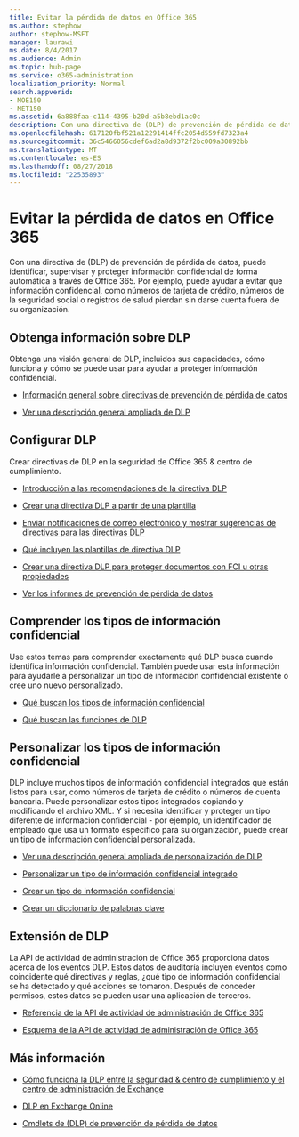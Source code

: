 ```yaml
---
title: Evitar la pérdida de datos en Office 365
ms.author: stephow
author: stephow-MSFT
manager: laurawi
ms.date: 8/4/2017
ms.audience: Admin
ms.topic: hub-page
ms.service: o365-administration
localization_priority: Normal
search.appverid:
- MOE150
- MET150
ms.assetid: 6a888faa-c114-4395-b20d-a5b8ebd1ac0c
description: Con una directiva de (DLP) de prevención de pérdida de datos, puede identificar, supervisar y proteger información confidencial de forma automática a través de Office 365. Por ejemplo, puede ayudar a evitar que información confidencial, como números de tarjeta de crédito, números de la seguridad social o registros de salud pierdan sin darse cuenta fuera de su organización.
ms.openlocfilehash: 617120fbf521a12291414ffc2054d559fd7323a4
ms.sourcegitcommit: 36c5466056cdef6ad2a8d9372f2bc009a30892bb
ms.translationtype: MT
ms.contentlocale: es-ES
ms.lasthandoff: 08/27/2018
ms.locfileid: "22535893"
---
```

# <a name="prevent-data-loss-in-office-365"></a>Evitar la pérdida de datos en Office 365

Con una directiva de (DLP) de prevención de pérdida de datos, puede identificar, supervisar y proteger información confidencial de forma automática a través de Office 365. Por ejemplo, puede ayudar a evitar que información confidencial, como números de tarjeta de crédito, números de la seguridad social o registros de salud pierdan sin darse cuenta fuera de su organización.
  
## <a name="learn-about-dlp"></a>Obtenga información sobre DLP

Obtenga una visión general de DLP, incluidos sus capacidades, cómo funciona y cómo se puede usar para ayudar a proteger información confidencial. 
  
- [Información general sobre directivas de prevención de pérdida de datos](data-loss-prevention-policies.md)
    
- [Ver una descripción general ampliada de DLP](https://go.microsoft.com/fwlink/?linkid=852300)
    
## <a name="set-up-dlp"></a>Configurar DLP

Crear directivas de DLP en la seguridad de Office 365 &amp; centro de cumplimiento.
  
- [Introducción a las recomendaciones de la directiva DLP](get-started-with-dlp-policy-recommendations.md)
    
- [Crear una directiva DLP a partir de una plantilla](create-a-dlp-policy-from-a-template.md)
    
- [Enviar notificaciones de correo electrónico y mostrar sugerencias de directivas para las directivas DLP](use-notifications-and-policy-tips.md)
    
- [Qué incluyen las plantillas de directiva DLP](what-the-dlp-policy-templates-include.md)
    
- [Crear una directiva DLP para proteger documentos con FCI u otras propiedades](protect-documents-that-have-fci-or-other-properties.md)
    
- [Ver los informes de prevención de pérdida de datos](view-the-dlp-reports.md)
    
## <a name="understand-the-sensitive-information-types"></a>Comprender los tipos de información confidencial

Use estos temas para comprender exactamente qué DLP busca cuando identifica información confidencial. También puede usar esta información para ayudarle a personalizar un tipo de información confidencial existente o cree uno nuevo personalizado.
  
- [Qué buscan los tipos de información confidencial](what-the-sensitive-information-types-look-for.md)
    
- [Qué buscan las funciones de DLP](what-the-dlp-functions-look-for.md)
    
## <a name="customize-the-sensitive-information-types"></a>Personalizar los tipos de información confidencial

DLP incluye muchos tipos de información confidencial integrados que están listos para usar, como números de tarjeta de crédito o números de cuenta bancaria. Puede personalizar estos tipos integrados copiando y modificando el archivo XML. Y si necesita identificar y proteger un tipo diferente de información confidencial - por ejemplo, un identificador de empleado que usa un formato específico para su organización, puede crear un tipo de información confidencial personalizada.
  
- [Ver una descripción general ampliada de personalización de DLP](https://go.microsoft.com/fwlink/?linkid=852306)
    
- [Personalizar un tipo de información confidencial integrado](customize-a-built-in-sensitive-information-type.md)
    
- [Crear un tipo de información confidencial](create-a-custom-sensitive-information-type.md)
    
- [Crear un diccionario de palabras clave](create-a-keyword-dictionary.md)
    
## <a name="extend-dlp"></a>Extensión de DLP

La API de actividad de administración de Office 365 proporciona datos acerca de los eventos DLP. Estos datos de auditoría incluyen eventos como coincidente qué directivas y reglas, ¿qué tipo de información confidencial se ha detectado y qué acciones se tomaron. Después de conceder permisos, estos datos se pueden usar una aplicación de terceros.
  
- [Referencia de la API de actividad de administración de Office 365](https://go.microsoft.com/fwlink/?linkid=852309)
    
- [Esquema de la API de actividad de administración de Office 365](https://go.microsoft.com/fwlink/?linkid=852308)
    
## <a name="more-information"></a>Más información

- [Cómo funciona la DLP entre la seguridad &amp; centro de cumplimiento y el centro de administración de Exchange](how-dlp-works-between-admin-centers.md)
    
- [DLP en Exchange Online](https://go.microsoft.com/fwlink/?linkid=852311)
    
- [Cmdlets de (DLP) de prevención de pérdida de datos](https://go.microsoft.com/fwlink/?linkid=852310)
    

